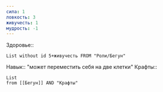 ```yaml
---
сила: 1
ловкость: 3
живучесть: 1
мудрость: -1
---
```

 Здоровье::
```dataview
List without id 5+живучесть FROM "Роли/Бегун"
```
Навык:: "может переместить себя на две клетки"
Крафты:: 
```dataview
List
from [[Бегун]] AND "Крафты"
```
